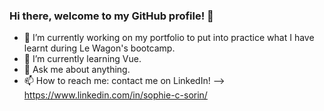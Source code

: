 ### Hi there, welcome to my GitHub profile! 👋

- 🔭 I’m currently working on my portfolio to put into practice what I have learnt during Le Wagon's bootcamp.
- 🌱 I’m currently learning Vue.
- 💬 Ask me about anything. 
- 📫 How to reach me: contact me on LinkedIn! --> https://www.linkedin.com/in/sophie-c-sorin/


<!--
**sophiecs333/sophiecs333** is a ✨ _special_ ✨ repository because its `README.md` (this file) appears on your GitHub profile.

Here are some ideas to get you started:

- 🔭 I’m currently working on my portfolio to put into practice what I have learnt during Le Wagon's bootcamp.
- 🌱 I’m currently learning Vue.
- 👯 I’m looking to collaborate on ...
- 🤔 I’m looking for help with ...
- 💬 Ask me about ...
- 📫 How to reach me: ...
- 😄 Pronouns: ...
- ⚡ Fun fact: ...
-->
